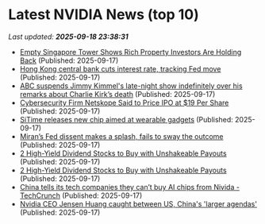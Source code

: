 # Latest NVIDIA News (top 10)
_Last updated: **2025-09-18 23:38:31**_

- [Empty Singapore Tower Shows Rich Property Investors Are Holding Back](https://biztoc.com/x/faec730a7f261d2f) (Published: 2025-09-17)
- [Hong Kong central bank cuts interest rate, tracking Fed move](https://biztoc.com/x/f4502cf4966f2836) (Published: 2025-09-17)
- [ABC suspends Jimmy Kimmel's late-night show indefinitely over his remarks about Charlie Kirk’s death](https://biztoc.com/x/873b732dc3444909) (Published: 2025-09-17)
- [Cybersecurity Firm Netskope Said to Price IPO at $19 Per Share](https://biztoc.com/x/0ca9e37bda86ca9f) (Published: 2025-09-17)
- [SiTime releases new chip aimed at wearable gadgets](https://biztoc.com/x/72b2f63aa815c746) (Published: 2025-09-17)
- [Miran’s Fed dissent makes a splash, fails to sway the outcome](https://biztoc.com/x/acde9445154289ef) (Published: 2025-09-17)
- [2 High-Yield Dividend Stocks to Buy with Unshakeable Payouts](https://biztoc.com/x/345e14c6d8098969) (Published: 2025-09-17)
- [2 High-Yield Dividend Stocks to Buy with Unshakeable Payouts](https://biztoc.com/x/345e14c6d8098969) (Published: 2025-09-17)
- [China tells its tech companies they can’t buy AI chips from Nivida - TechCrunch](https://slashdot.org/firehose.pl?op=view&amp;id=179333552) (Published: 2025-09-17)
- [Nvidia CEO Jensen Huang caught between US, China's 'larger agendas'](https://www.channelnewsasia.com/world/nvidia-ceo-jensen-huang-us-china-larger-agendas-5354776) (Published: 2025-09-17)
